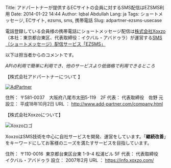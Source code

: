 Title: アドパートナーが提供するECサイトの会員に対するSMS配信はEZSMS利用
Date: 2014-01-22 14:44
Author: Iqbal Abdullah
Lang: ja
Tags: ショートメッセージ, ECサイト, ezsms, sms, 携帯電話
Slug: adpartner-ezsms-usecase

電話登録している会員様の携帯電話にショートメッセージ配信は[株式会社Xoxzo](https://info.xoxzo.com/ja/ "株式会社Xoxzo")（本社：東京都台東区、代表取締役：イクバル・アバドゥラ）が運営する[SMS（ショートメッセージ）配信サービス「EZSMS」](https://www.ezsms.biz/ja/ "SMS配信サービス「EZSMS」")

以下は担当者からのコメントです。

*APIの利用で簡単に利用でき、他のサービスより低価格で利用できるところ*

【株式会社アドパートナーについて 】

[![AdPartner]({filename}/images/client-logos/adpartner.jpg "AdPartner")](http://www.add-partner.com/company.html)

住所： 〒581-0037　大阪府八尾市太田5-119　2F
代表： 代表取締役　佐野 元
設立： 平成18年10月2日
URL ： http://www.add-partner.com/company.html

【株式会社Xoxzoについて】

![Xoxzoロゴ]({filename}/images/xoxzo-logo-02.png)

XoxzoはSMS技術を中心に自社サービスを開発、運営をしています。「**継続改善**」をキーワードにしてお客様のニーズを満たすサービスを目指しています。</span>

住所： 〒110-0016  東京都台東区台東 1-9-4 松浦ビル 5F
代表： 代表取締役　イクバル・アバドゥラ
設立： 2007年2月
URL ： <https://info.xoxzo.com/>
